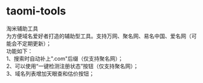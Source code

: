 # taomi-tools  
淘米辅助工具  
为方便域名爱好者打造的辅助型工具。支持万网、聚名网、易名中国、爱名网（可能会不定期更新）；  
功能如下：  
1、搜索时自动补上".com"后缀（仅支持聚名网）；  
2、可以使用“一键检测注册状态”按钮（仅支持聚名网）；  
3、域名列表增加天眼查和估价按钮；  

